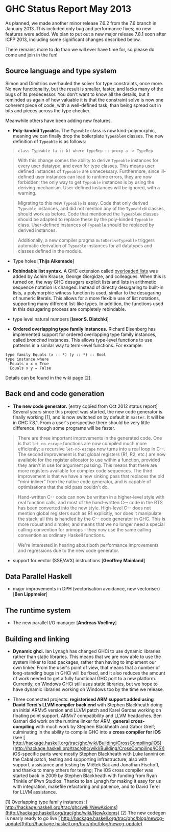 # GHC Status Report May 2013



As planned, we made another minor release 7.6.2 from the 7.6 branch in January 2013. This included only bug and performance fixes; no new features were added.
We plan to put out a new major release 7.8.1 soon after ICFP 2013, including
some significant changes described below.



There remains more to do than we will ever have time for, so please do come and join in the fun!


## Source language and type system



Simon and Dimitrios overhauled the solver for type constraints,
once more.  No new functionality, but the result is smaller,
faster, and lacks many of the bugs of its predecessor.  You don't
want to know all the details, but it reminded us again of how
valuable it is that the constraint solve is now one coherent
piece of code, with a well-defined task, than being spread out in
bits and pieces across the type checker.



Meanwhile others have been adding new features.


- **Poly-kinded `Typeable`.**
  The `Typeable` class is now kind-polymorphic, meaning we can finally drop the boilerplate `TypeableN` classes.
  The new definition of `Typeable` is as follows:

>
>
> `class Typeable (a :: k) where typeRep :: proxy a -> TypeRep`
>
>

>
>
> With this change comes the ability to derive `Typeable` instances for every user datatype, and even for
> type classes. This means user defined instances of `Typeable` are unnecessary. Furthermore, since ill-defined
> user instances can lead to runtime errors, they are now forbidden; the only way to get `Typeable` instances
> is by using the deriving mechanism. User-defined instances will be ignored, with a warning.
>
>

>
>
> Migrating to this new `Typeable` is easy. Code that only derived `Typeable` instances, and did not mention
> any of the `TypeableN` classes, should work as before. Code that mentioned the `TypeableN` classes should be
> adapted to replace these by the poly-kinded `Typeable` class. User-defined instances of `Typeable` should be
> replaced by derived instances.
>
>

>
>
> Additionally, a new compiler pragma `AutoDeriveTypeable` triggers automatic derivation of `Typeable` instances
> for all datatypes and classes defined in the module.
>
>

- Type holes \[**Thijs Alkemade**\]

- **Rebindable list syntax.** A GHC extension called [overloaded lists](overloaded-lists) was added by Achim Krause, George Giorgidze, and colleagues. When this is turned on, the way GHC desugars explicit lists and lists in arithmetic sequence notation is changed. Instead of directly desugaring to built-in lists, a polymorphic witness function is used, similar to the desugaring of numeric literals. This allows for a more flexible use of list notations, supporting many different list-like types. In addition, the functions used in this desugaring process are completely rebindable.

- type level natural numbers \[**Iavor S. Diatchki**\]

- **Ordered overlapping type family instances.** Richard Eisenberg has implemented support for ordered overlapping type family instances, called *branched* instances. This allows type-level functions to use patterns in a similar way to term-level functions. For example:

```wiki
type family Equals (x :: *) (y :: *) :: Bool
type instance where
  Equals x x = True
  Equals x y = False
```


Details can be found in the wiki page \[2\].


## Back end and code generation


- **The new code generator.** \[entry copied from Oct 2012 status report\] Several years since this project was started, the new code generator is finally working  \[1\], and is now switched on by default in `master`.  It will be in GHC 7.8.1.  From a user's perspective there should be very little difference, though some programs will be faster.

>
>
> There are three important improvements in the generated code.  One is that `let-no-escape` functions are now compiled much more efficiently: a recursive `let-no-escape` now turns into a real loop in C--.  The second improvement is that global registers (R1, R2, etc.) are now available for the register allocator to use within a function, provided they aren't in use for argument passing.  This means that there are more registers available for complex code sequences.  The third improvement is that we have a new sinking pass that replaces the old "mini-inliner" from the native code generator, and is capable of optimisations that the old pass couldn't do.
>
>

>
>
> Hand-written C-- code can now be written in a higher-level style with real function calls, and most of the hand-written C-- code in the RTS has been converted into the new style.  High-level C-- does not mention global registers such as R1 explicitly, nor does it manipulate the stack; all this is handled by the C-- code generator in GHC.  This is more robust and simpler, and means that we no longer need a special calling-convention for primops - they now use the same calling convention as ordinary Haskell functions.
>
>

>
>
> We're interested in hearing about both performance improvements and regressions due to the new code generator.
>
>

- support for vector (SSE/AVX) instructions \[**Geoffrey Mainland**\]

## Data Parallel Haskell


- major improvements in DPH (vectorisation avoidance, new vectoriser) \[**Ben Lippmeier**\]

## The runtime system


- The new parallel I/O manager \[**Andreas Voellmy**\]

## Building and linking


- **Dynamic ghci.** Ian Lynagh has changed GHCi to use dynamic libraries rather than static libraries. This means that we are now able to use the system linker to load packages, rather than having to implement our own linker. From the user's point of view, that means that a number of long-standing bugs in GHCi will be fixed, and it also reduces the amount of work needed to get a fully functional GHC port to a new platform. Currently, on Windows GHCi still uses static libraries, but we hope to have dynamic libraries working on Windows too by the time we release.

- Three connected projects: **registerised ARM support added using David Terei's LLVM compiler back end** with Stephen Blackheath doing an initial ARMv5 version and LLVM patch and Karel Gardas working on floating point support, ARMv7 compatibility and LLVM headaches. Ben Gamari did work on the runtime linker for ARM; **general cross-compiling** with much work by Stephen Blackheath and Gabor Greif; culminating in the ability to compile GHC into a **cross compiler for iOS** (see [
  http://hackage.haskell.org/trac/ghc/wiki/Building/CrossCompiling/iOS](http://hackage.haskell.org/trac/ghc/wiki/Building/CrossCompiling/iOS)) iOS-specific parts were mostly Stephen Blackheath with Luke Iannini on the Cabal patch, testing and supporting infrastructure, also with support, assistance and testing by Miëtek Bak and Jonathan Fischoff, and thanks to many others for testing; The iOS cross compiler was started back in 2009 by Stephen Blackheath with funding from Ryan Trinkle of iPwn Studios. Thanks to Ian Lynagh for making it easy for us with integration, makefile refactoring and patience, and to David Terei for LLVM assistance.


\[1\] Overlapping type family instances:  [
http://hackage.haskell.org/trac/ghc/wiki/NewAxioms](http://hackage.haskell.org/trac/ghc/wiki/NewAxioms) 
\[2\] The new codegen is nearly ready to go live [
http://hackage.haskell.org/trac/ghc/blog/newcg-update](http://hackage.haskell.org/trac/ghc/blog/newcg-update) 


